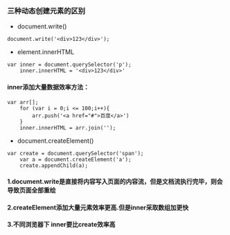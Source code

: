 ### 三种动态创建元素的区别

-   document.write()

```
document.write('<div>123</div>');
```



-   element.innerHTML

```
var inner = document.querySelector('p');
	inner.innerHTML = '<div>123</div>'
```

#### inner添加大量数据效率方法：

```
var arr[];
	for (var i = 0;i <= 100;i++){
	    arr.push('<a href="#">百度</a>')
	} 
	inner.innerHTML = arr.join('');
```



-   document.createElement()

```
var create = document.querySelector('span');
	var a = document.createElement('a');
	create.appendChild(a);
```



#### 1.document.write是直接将内容写入页面的内容流，但是文档流执行完毕，则会导致页面全部重绘

#### 2.createElement添加大量元素效率更高.但是inner采取数组加更快

#### 3.不同浏览器下 inner要比create效率高